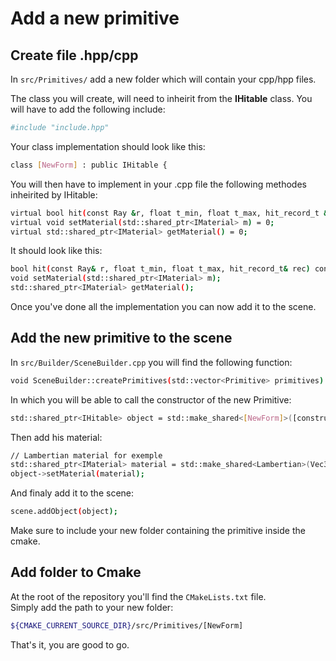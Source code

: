 # Add a new primitive

## Create file .hpp/cpp

In `src/Primitives/` add a new folder which will contain your cpp/hpp files.

The class you will create, will need to inheirit from the **IHitable** class.
You will have to add the following include:
```bash
#include "include.hpp"
```
Your class implementation should look like this:
```bash
class [NewForm] : public IHitable {
```
You will then have to implement in your .cpp file the following methodes inheirited by IHitable:
```bash
virtual bool hit(const Ray &r, float t_min, float t_max, hit_record_t &rec) const = 0;
virtual void setMaterial(std::shared_ptr<IMaterial> m) = 0;
virtual std::shared_ptr<IMaterial> getMaterial() = 0;
```
It should look like this:
```bash
bool hit(const Ray& r, float t_min, float t_max, hit_record_t& rec) const;
void setMaterial(std::shared_ptr<IMaterial> m);
std::shared_ptr<IMaterial> getMaterial();
```
Once you've done all the implementation you can now add it to the scene.

## Add the new primitive to the scene

In `src/Builder/SceneBuilder.cpp` you will find the following function:
```bash
void SceneBuilder::createPrimitives(std::vector<Primitive> primitives)
```
In which you will be able to call the constructor of the new Primitive:
```bash
std::shared_ptr<IHitable> object = std::make_shared<[NewForm]>([constructor]);
```
Then add his material:
```bash
// Lambertian material for exemple
std::shared_ptr<IMaterial> material = std::make_shared<Lambertian>(Vec3(0.7, 0.7, 0.7));
object->setMaterial(material);
```
And finaly add it to the scene:
```bash
scene.addObject(object);
```
Make sure to include your new folder containing the primitive inside the cmake.

## Add folder to Cmake

At the root of the repository you'll find the `CMakeLists.txt` file.\
Simply add the path to your new folder:
```bash
${CMAKE_CURRENT_SOURCE_DIR}/src/Primitives/[NewForm]
```
That's it, you are good to go.
